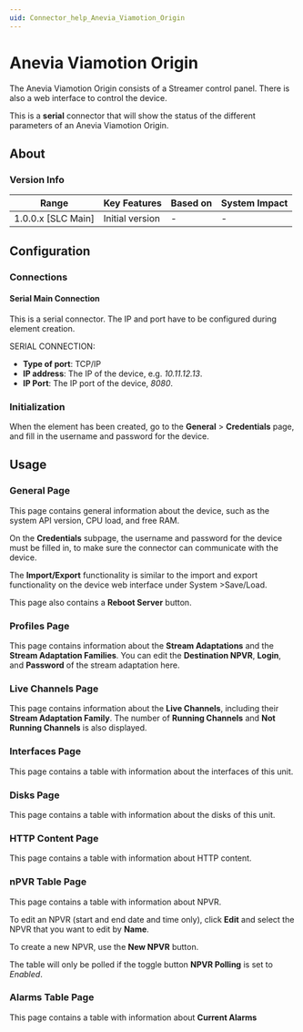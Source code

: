 ```yaml
---
uid: Connector_help_Anevia_Viamotion_Origin
---
```


# Anevia Viamotion Origin

The Anevia Viamotion Origin consists of a Streamer control panel. There is also a web interface to control the device.

This is a **serial** connector that will show the status of the different parameters of an Anevia Viamotion Origin.

## About

### Version Info

| Range                | Key Features     | Based on     | System Impact     |
|----------------------|------------------|--------------|-------------------|
| 1.0.0.x \[SLC Main\] | Initial version  | \-           | \-                |

## Configuration

### Connections

#### Serial Main Connection

This is a serial connector. The IP and port have to be configured during element creation.

SERIAL CONNECTION:

- **Type of port**: TCP/IP
- **IP address**: The IP of the device, e.g. *10.11.12.13*.
- **IP Port**: The IP port of the device, *8080*.

### Initialization

When the element has been created, go to the **General** \> **Credentials** page, and fill in the username and password for the device.

## Usage

### General Page

This page contains general information about the device, such as the system API version, CPU load, and free RAM.

On the **Credentials** subpage, the username and password for the device must be filled in, to make sure the connector can communicate with the device.

The **Import/Export** functionality is similar to the import and export functionality on the device web interface under System \>Save/Load.

This page also contains a **Reboot Server** button.

### Profiles Page

This page contains information about the **Stream Adaptations** and the **Stream Adaptation Families**. You can edit the **Destination NPVR**, **Login**, and **Password** of the stream adaptation here.

### Live Channels Page

This page contains information about the **Live Channels**, including their **Stream Adaptation Family**. The number of **Running Channels** and **Not Running Channels** is also displayed.

### Interfaces Page

This page contains a table with information about the interfaces of this unit.

### Disks Page

This page contains a table with information about the disks of this unit.

### HTTP Content Page

This page contains a table with information about HTTP content.

### nPVR Table Page

This page contains a table with information about NPVR.

To edit an NPVR (start and end date and time only), click **Edit** and select the NPVR that you want to edit by **Name**.

To create a new NPVR, use the **New NPVR** button.

The table will only be polled if the toggle button **NPVR Polling** is set to *Enabled*.

### Alarms Table Page

This page contains a table with information about **Current Alarms**
